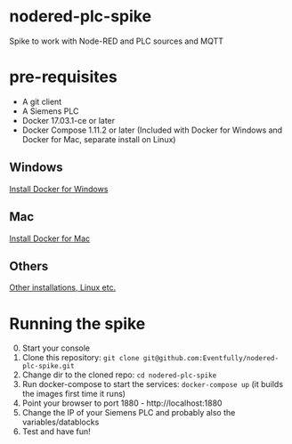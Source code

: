# nodered-plc-spike
Spike to work with Node-RED and PLC sources and MQTT

# pre-requisites
- A git client
- A Siemens PLC 
- Docker 17.03.1-ce or later
- Docker Compose 1.11.2 or later (Included with Docker for Windows and Docker for Mac, separate install on Linux)

## Windows
[Install Docker for Windows](https://docs.docker.com/docker-for-windows/install/)

## Mac 
[Install Docker for Mac](https://docs.docker.com/docker-for-mac/install/)

## Others
[Other installations, Linux etc.](https://docs.docker.com/engine/installation/)

# Running the spike
0. Start your console
1. Clone this repository: `git clone git@github.com:Eventfully/nodered-plc-spike.git`
2. Change dir to the cloned repo: `cd nodered-plc-spike`
3. Run docker-compose to start the services: `docker-compose up` (it builds the images first time it runs)
4. Point your browser to port 1880 - http://localhost:1880
5. Change the IP of your Siemens PLC and probably also the variables/datablocks
5. Test and have fun!
